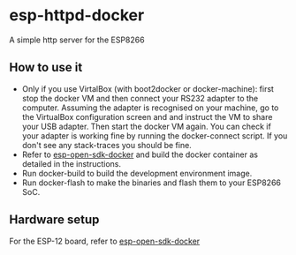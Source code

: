 # esp-httpd-docker
A simple http server for the ESP8266

## How to use it
* Only if you use VirtalBox (with boot2docker or docker-machine): first stop the docker VM and then connect your RS232 adapter to the computer. Assuming the adapter is recognised on your machine, go to the VirtualBox configuration screen and and instruct the VM to share your USB adapter. Then start the docker VM again. You can check if your adapter is working fine by running the docker-connect script. If you don't see any stack-traces you should be fine.
* Refer to [esp-open-sdk-docker](https://github.com/nevers/esp-open-sdk-docker) and build the docker container as detailed in the instructions. 
* Run docker-build to build the development environment image.
* Run docker-flash to make the binaries and flash them to your ESP8266 SoC. 

## Hardware setup
For the ESP-12 board, refer to [esp-open-sdk-docker](https://github.com/nevers/esp-open-sdk-docker)
